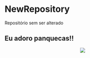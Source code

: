 # NewRepository
<p> Repositório sem ser alterado</p>
<h2>Eu adoro panquecas!!</h2>
<p align="center"> 
<img src="https://cloudfront-us-east-1.images.arcpublishing.com/estadao/CHIR6AAS5VNBNPPIAWWIDQJ35A.jpg">
</p>
